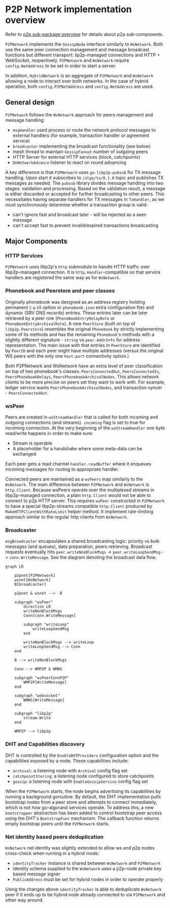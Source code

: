 # P2P Network implementation overview

Refer to [p2p sub-package overview](./p2p/README.md) for details about p2p sub-components.

`P2PNetwork` implements the `GossipNode` interface similarly to `WsNetwork`. Both use
the same peer connection management and message broadcast functions but different
transport: lip2p-managed connections and HTTP + WebSocket, respectively.
`P2PNetwork` and `WsNetwork` require `config.NetAddress` to be set in order to start a server.

In addition, `HybridNetwork` is an aggregate of `P2PNetwork` and `WsNetwork` allowing a node
to interact over both networks. In the case of hybrid operation, both `config.P2PNetAddress` and
`config.NetAddress` are used.

## General design

`P2PNetwork` follows the `WsNetwork` approach for peers management and message handling:
  - `msgHandler` used process or route the network protocol messages to external handlers
  (for example, transaction handler or agreement service)
  - `broadcaster` implementing the broadcast functionality (see below)
  - mesh thread to maintain `GossipFanout` number of outgoing peers
  - HTTP Server for external HTTP services (block, catchpoints)
  - `OnNetworkAdvance` listener to react on round advancing

A key difference is that `P2PNetwork` uses `go-libp2p-pubsub` for TX message handling.
Upon start it subscribes to `/algo/tx/0.1.0` topic and publishes TX messages as needed.
The `pubsub` library divides message handling into two stages: validation and processing. Based on
the validation result, a message is either discarded or accepted for further
broadcasting to other peers. This necessitates having separate handlers for TX messages
in `TxHandler`, as we must synchronously determine whether a transaction group is valid:
  - can't ignore fast and broadcast later - will be rejected as a seen message
  - can't accept fast to prevent invalid/expired transactions broadcasting

## Major Components

### HTTP Services

`P2PNetwork` uses libp2p's `http` submodule to handle HTTP traffic over libp2p-managed connection.
It is `http.Handler`-compatible so that service handlers are registered the same way as for `WsNetwork`.

### Phonebook and Peerstore and peer classes

Originally phonebook was designed as an address registry holding permanent (`-p` cli option
or `phonebook.json` extra configuration file) and dynamic (SRV DNS records) entries.
These entries later can be later retrieved by a peer role
(`PhoneBookEntryRelayRole` or `PhoneBookEntryArchivalRole`).
A new `PeerStore` (built on top of `libp2p.Peerstore`) resembles the original `Phonebook`
by strictly implementing some of its methods and has the remaining `Phonebook`'s methods
with a slightly different signature - `string` vs `peer.AddrInfo` for address representation.
The main issue with that entries in `PeerStore` are identified by `PeerID`
and each peer might have multiple addresses (versus the original WS peers with the only one
`host:port` connectivity option.)

Both P2PNetwork and WsNetwork have an extra level of peer classification on top of two phonebook's
classes: `PeersConnectedOut`, `PeersConnectedIn`, `PeersPhonebookRelays`, `PeersPhonebookArchivalNodes`.
This allows network clients to be more precise on peers set they want to work with. For example,
ledger service wants `PeersPhonebookArchivalNodes`, and transaction syncer - `PeersConnectedOut`.


### wsPeer

Peers are created in `wsStreamHandler` that is called for both incoming and outgoing connections
(and streams). `incoming` flag is set to true for incoming connection.
At the very beginning of the `wsStreamHandler` one byte read/write happens in order to make sure:
  - Stream is operable
  - A placeholder for a handshake where some meta-data can be exchanged

Each peer gets a read channel `handler.readBuffer` where it enqueues incoming messages for routing
to appropriate handler.

Connected peers are maintained as a `wsPeers` map similarly to the `WsNetwork`.
The main difference between `P2PNetwork` and `WsNetwork` is `http.Client`. Because wsPeers operate
over the multiplexed streams in libp2p-managed connection, a plain `http.Client` would not be able
to connect to p2p HTTP server. This requires `wsPeer` constructed in `P2PNetwork` to have a special
libp2p-streams compatible `http.Client` produced by `MakeHTTPClientWithRateLimit` helper method.
It implement rate-limiting approach similar to the regular http clients from `WsNetwork`.

### Broadcaster

`msgBroadcaster` encapsulates a shared broadcasting logic: priority vs bulk messages (and queues),
data preparation, peers retrieving. Broadcast requests eventually hits
`peer.writeNonBlockMsgs` -> `peer.writeLoopSendMsg` -> `conn.WriteMessage`.
See the diagram denoting the broadcast data flow.

```mermaid
graph LR

    p2pnet[P2PNetwork]
    wsnet[WsNetwork]
    B[broadcaster]

    p2pnet & wsnet -->  B

    subgraph "wsPeer"
        direction LR
        writeNonBlockMsgs
        Conn[conn.WriteMessage]

        subgraph "writeLoop"
            writeLoopSendMsg
        end

        writeNonBlockMsgs --> writeLoop
        writeLoopSendMsg --> Conn
    end

    B --> writeNonBlockMsgs

    Conn --> WMP2P & WMWS

    subgraph "wsPeerConnP2P"
        WMP2P[WriteMessage]
    end

    subgraph "websocket"
        WMWS[WriteMessage]
    end

    subgraph "libp2p"
        stream.Write
    end

    WMP2P --> libp2p
```

### DHT and Capabilities discovery

DHT is controlled by the `EnableDHTProviders` configuration option and the capabilities
exposed by a node. These capabilities include:
  - `archival`: a listening node with `Archival` config flag set
  - `catchpointStoring`: a listening node configured to store catchpoints
  - `gossip`: a listening node with `EnableGossipService` config flag set

When the `P2PNetwork` starts, the node begins advertising its capabilities by running
a background goroutine. By default, the DHT implementation pulls bootstrap nodes from
a peer store and attempts to connect immediately, which is not how go-algorand services operate.
To address this, a new `bootstrapper` abstraction has been added to control bootstrap peer
access using the DHT's `BootstrapFunc` mechanism. The callback function returns empty bootstrap
peers until the `P2PNetwork` starts.

### Net identity based peers deduplication

`WsNetwork` net identity was slightly extended to allow ws and p2p nodes cross-check
when running in a hybrid mode:
  - `identityTracker` instance is shared between `WsNetwork` and `P2PNetwork`
  - identity schema supplied to the `WsNetwork` uses a p2p-node private key based message signer
  - `PublicAddress` must be set for hybrid nodes in order to operate properly

Using the changes above `identityTracker` is able to deduplicate `WsNetwork` peer if it ends up
to be hybrid node already connected to via `P2PNetwork` and other way around.
